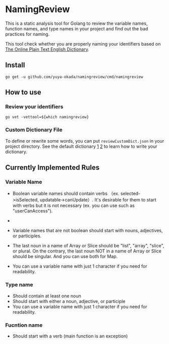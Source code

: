 
# NamingReview

This is a static analysis tool for Golang to review the variable names, function names, and  type names in your project and find out the bad practices for naming.

This tool check whether you are properly naming your identifiers based on [The Online Plain Text English Dictionary](http://www.mso.anu.edu.au/~ralph/OPTED/).

## Install
```
go get -u github.com/yuya-okada/namingreview/cmd/namingreview
```

## How to use
### Review your identifiers

```
go vet -vettool=${which namingreview}
```

### Custom Dictionary File
To define or rewrite some words, you can put `reviewCustomDict.json` in your project directory. See the default dictionary [1](https://github.com/yuya-okada/namingreview/blob/master/dictionary.json) [2](https://github.com/yuya-okada/namingreview/blob/master/coding_word_dictionary.json) to learn how to write your dictionary.


## Currently Implemented Rules
### Variable Name
- Boolean variable names should contain verbs （ex. selected->isSelected, updatable->canUpdate）. It's desirable for them to start with verbs but it is not necessary (ex. you can use such as "userCanAccess").
-
- Variable names that are not boolean should start with nouns, adjectives, or participles.

- The last noun in a name of Array or Slice should be "list", "array", "slice", or plural. On the contrary, the last noun NOT in a name of Array or Slice should be singular. And you can use both for Map.

- You can use a variable name with just 1 character if you need for readability.

### Type name
- Should contain at least one noun
- Should start with either a noun, adjective, or participle
- You can use a variable name with just 1 character if you need for readability.

 ### Fucntion name
 - Should start with a verb (main function is an exception)
 
